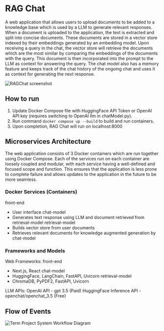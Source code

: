 # RAG Chat
A web application that allows users to upload documents to be added to a knowledge base which is used by a LLM to generate relevant responses. When a document is uploaded to the application, the text is extracted and split into concise documents. These documents are stored in a vector store indexed by their embeddings generated by an embedding model. Upon receiving a query in the chat, the vector store will retrieve the documents which are the most similar by comparing the embeddings of the documents with the query. This document is then incorporated into the prompt to the LLM as context for answering the query.
The chat model also has a memory feature and keeps track of the chat history of the ongoing chat and uses it as context for generating the next response.

![RAGChat screenshot](https://github.com/wwaihoe/RAG-Chat/assets/91514179/209895fe-e0f9-4fb5-80f2-c3540131f44b)

## How to run
1. Update Docker Compose file with HuggingFace API Token or OpenAI API key (requires switching to OpenAI llm in chatModel.py).
2. Run command `docker compose up --build` to build and run containers.
3. Upon completion, RAG Chat will run on localhost:8000

## Microservices Architecture
The web application consists of 3 Docker containers which are run together using Docker Compose. Each of the services run on each container are loosely coupled and modular, with each service having a well-defined and focused scope and function. This ensures that the application is less prone to complete failure and allows updates to the application in the future to be more seamless.

### Docker Services (Containers)
front-end
- User interface
chat-model
- Generates text response using LLM and document retrieved from retrieval-model
retrieval-model
- Builds vector store from user documents
- Retrieves relevant documents for knowledge augmented generation by chat-model

### Frameworks and Models
Web Frameworks:
front-end
- Next.js, React
chat-model
- HuggingFace, LangChain, FastAPI, Uvicorn
retrieval-model
- ChromaDB, PyPDF2, FastAPI, Uvicorn

LLM APIs:
OpenAI API - gpt 3.5 (Paid)
HuggingFace Inference API - openchat/openchat_3.5 (Free)

## Flow of Events
![Term Project System Workflow Diagram](https://github.com/wwaihoe/RAG-Chat/assets/91514179/ac92fe05-2b28-4e42-b64c-905cd0abfbba)

